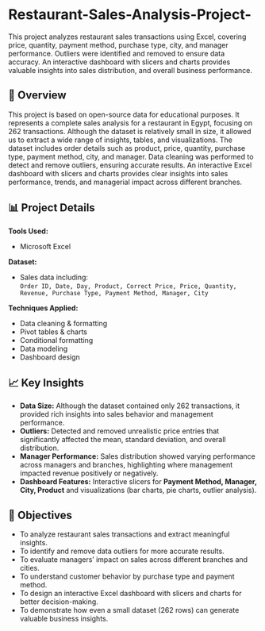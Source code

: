 # Restaurant-Sales-Analysis-Project-
This project analyzes restaurant sales transactions using Excel, covering price, quantity, payment method, purchase type, city, and manager performance. Outliers were identified and removed to ensure data accuracy. An interactive dashboard with slicers and charts provides valuable insights into sales distribution, and overall business performance.

## 📌 Overview
This project is based on open-source data for educational purposes. It represents a complete sales analysis for a restaurant in Egypt, focusing on 262 transactions. Although the dataset is relatively small in size, it allowed us to extract a wide range of insights, tables, and visualizations. The dataset includes order details such as product, price, quantity, purchase type, payment method, city, and manager. Data cleaning was performed to detect and remove outliers, ensuring accurate results. An interactive Excel dashboard with slicers and charts provides clear insights into sales performance, trends, and managerial impact across different branches.

## 📊 Project Details

**Tools Used:**
- Microsoft Excel  

**Dataset:**
- Sales data including:  
  `Order ID, Date, Day, Product, Correct Price, Price, Quantity, Revenue, Purchase Type, Payment Method, Manager, City`  

**Techniques Applied:**
- Data cleaning & formatting  
- Pivot tables & charts  
- Conditional formatting  
- Data modeling  
- Dashboard design  


## 📈 Key Insights

- **Data Size:** Although the dataset contained only 262 transactions, it provided rich insights into sales behavior and management performance.  
- **Outliers:** Detected and removed unrealistic price entries that significantly affected the mean, standard deviation, and overall distribution.  
- **Manager Performance:** Sales distribution showed varying performance across managers and branches, highlighting where management impacted revenue positively or negatively.  
- **Dashboard Features:** Interactive slicers for **Payment Method, Manager, City, Product** and visualizations (bar charts, pie charts, outlier analysis).  

## 🎯 Objectives

- To analyze restaurant sales transactions and extract meaningful insights.  
- To identify and remove data outliers for more accurate results.  
- To evaluate managers’ impact on sales across different branches and cities.  
- To understand customer behavior by purchase type and payment method.  
- To design an interactive Excel dashboard with slicers and charts for better decision-making.  
- To demonstrate how even a small dataset (262 rows) can generate valuable business insights.  
